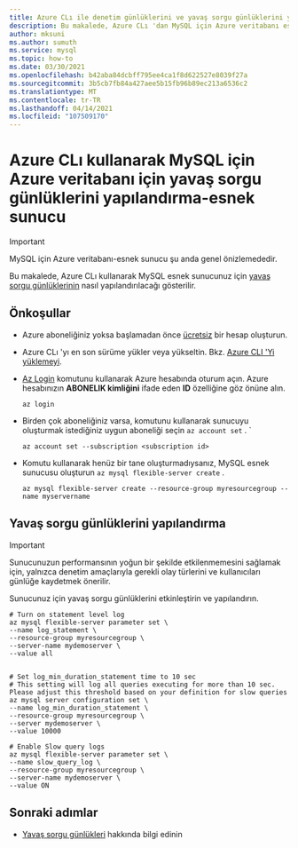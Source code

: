 ```yaml
---
title: Azure CLı ile denetim günlüklerini ve yavaş sorgu günlüklerini yapılandırma-MySQL için Azure veritabanı-esnek sunucu
description: Bu makalede, Azure CLı 'dan MySQL için Azure veritabanı esnek sunucusu 'nda yavaş sorgu günlüklerinin nasıl yapılandırılacağı ve erişesağlanacağı açıklanır.
author: mksuni
ms.author: sumuth
ms.service: mysql
ms.topic: how-to
ms.date: 03/30/2021
ms.openlocfilehash: b42aba84dcbff795ee4ca1f8d622527e8039f27a
ms.sourcegitcommit: 3b5cb7fb84a427aee5b15fb96b89ec213a6536c2
ms.translationtype: MT
ms.contentlocale: tr-TR
ms.lasthandoff: 04/14/2021
ms.locfileid: "107509170"
---
```

# <a name="configure-slow-query-logs-for-azure-database-for-mysql---flexible-server-using-the-azure-cli"></a>Azure CLı kullanarak MySQL için Azure veritabanı için yavaş sorgu günlüklerini yapılandırma-esnek sunucu

> [!IMPORTANT]
> MySQL için Azure veritabanı-esnek sunucu şu anda genel önizlemededir.

Bu makalede, Azure CLı kullanarak MySQL esnek sunucunuz için [yavaş sorgu günlüklerinin](concepts-slow-query-logs.md) nasıl yapılandırılacağı gösterilir. 

## <a name="prerequisites"></a>Önkoşullar
- Azure aboneliğiniz yoksa başlamadan önce [ücretsiz](https://azure.microsoft.com/free/) bir hesap oluşturun.
- Azure CLı 'yı en son sürüme yükler veya yükseltin. Bkz. [Azure CLI 'Yi yüklemeyi](/cli/azure/install-azure-cli).
-  [Az Login](/cli/azure/reference-index#az-login) komutunu kullanarak Azure hesabında oturum açın. Azure hesabınızın **ABONELIK kimliğini** ifade eden **ID** özelliğine göz önüne alın.

    ```azurecli-interactive
    az login
    ````

- Birden çok aboneliğiniz varsa, komutunu kullanarak sunucuyu oluşturmak istediğiniz uygun aboneliği seçin ```az account set``` .
`
    ```azurecli
    az account set --subscription <subscription id>
    ```

- Komutu kullanarak henüz bir tane oluşturmadıysanız, MySQL esnek sunucusu oluşturun ```az mysql flexible-server create``` .

    ```azurecli
    az mysql flexible-server create --resource-group myresourcegroup --name myservername
    ```

## <a name="configure-slow-query-logs"></a>Yavaş sorgu günlüklerini yapılandırma

>[!IMPORTANT]
> Sunucunuzun performansının yoğun bir şekilde etkilenmemesini sağlamak için, yalnızca denetim amaçlarıyla gerekli olay türlerini ve kullanıcıları günlüğe kaydetmek önerilir.

Sunucunuz için yavaş sorgu günlüklerini etkinleştirin ve yapılandırın.

```azurecli
# Turn on statement level log
az mysql flexible-server parameter set \
--name log_statement \
--resource-group myresourcegroup \
--server-name mydemoserver \
--value all


# Set log_min_duration_statement time to 10 sec
# This setting will log all queries executing for more than 10 sec. Please adjust this threshold based on your definition for slow queries
az mysql server configuration set \
--name log_min_duration_statement \
--resource-group myresourcegroup \
--server mydemoserver \
--value 10000

# Enable Slow query logs
az mysql flexible-server parameter set \
--name slow_query_log \
--resource-group myresourcegroup \
--server-name mydemoserver \
--value ON

```

## <a name="next-steps"></a>Sonraki adımlar
- [Yavaş sorgu günlükleri](concepts-slow-query-logs.md) hakkında bilgi edinin
